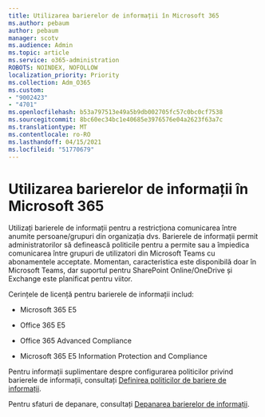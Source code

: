```yaml
---
title: Utilizarea barierelor de informații în Microsoft 365
ms.author: pebaum
author: pebaum
manager: scotv
ms.audience: Admin
ms.topic: article
ms.service: o365-administration
ROBOTS: NOINDEX, NOFOLLOW
localization_priority: Priority
ms.collection: Adm_O365
ms.custom:
- "9002423"
- "4701"
ms.openlocfilehash: b53a797513e49a5b9db002705fc57c0bc0cf7538
ms.sourcegitcommit: 8bc60ec34bc1e40685e3976576e04a2623f63a7c
ms.translationtype: MT
ms.contentlocale: ro-RO
ms.lasthandoff: 04/15/2021
ms.locfileid: "51770679"
---
```

# <a name="using-information-barriers-in-microsoft-365"></a>Utilizarea barierelor de informații în Microsoft 365

Utilizați barierele de informații pentru a restricționa comunicarea între anumite persoane/grupuri din organizația dvs. Barierele de informații permit administratorilor să definească politicile pentru a permite sau a împiedica comunicarea între grupuri de utilizatori din Microsoft Teams cu abonamentele acceptate.  Momentan, caracteristica este disponibilă doar în Microsoft Teams, dar suportul pentru SharePoint Online/OneDrive și Exchange este planificat pentru viitor.

Cerințele de licență pentru barierele de informații includ:

- Microsoft 365 E5

- Office 365 E5

- Office 365 Advanced Compliance

- Microsoft 365 E5 Information Protection and Compliance

Pentru informații suplimentare despre configurarea politicilor privind barierele de informații, consultați [Definirea politicilor de bariere de informații](https://docs.microsoft.com/microsoft-365/compliance/information-barriers-policies).

Pentru sfaturi de depanare, consultați [Depanarea barierelor de informații](https://docs.microsoft.com/microsoft-365/compliance/information-barriers-troubleshooting).
